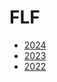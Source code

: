 # FLF

- [2024](https://rmadamanchi.github.io/flf/2024/)
- [2023](https://rmadamanchi.github.io/flf/2023/)
- [2022](https://rmadamanchi.github.io/flf/2022/) 